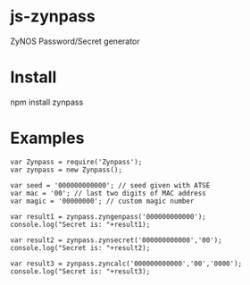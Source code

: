 # js-zynpass
ZyNOS Password/Secret generator

# Install

npm install zynpass

# Examples

```
var Zynpass = require('Zynpass');
var zynpass = new Zynpass();

var seed = '000000000000'; // seed given with ATSE
var mac = '00'; // last two digits of MAC address
var magic = '00000000'; // custom magic number

var result1 = zynpass.zyngenpass('000000000000');
console.log("Secret is: "+result1);

var result2 = zynpass.zynsecret('000000000000','00');
console.log("Secret is: "+result2);

var result3 = zynpass.zyncalc('000000000000','00','0000');
console.log("Secret is: "+result3);
```


